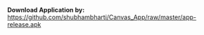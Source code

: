 <b>Download Application by:</b> https://github.com/shubhambharti/Canvas_App/raw/master/app-release.apk
